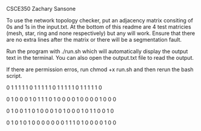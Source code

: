 CSCE350 Zachary Sansone

To use the network topology checker, put an adjacency matrix consiting of 0s and 1s in the input.txt. At the bottom of this readme are 4 test matricies (mesh, star, ring and none respectively) but any will work. Ensure that there are no extra lines after the matrix or there will be a segmentation fault. 

Run the program with ./run.sh which will automatically display the output text in the terminal. You can also open the output.txt file to read the output.

If there are permission erros, run chmod +x run.sh and then rerun the bash script. 

0 1 1 1 1
1 0 1 1 1
1 1 0 1 1
1 1 1 0 1
1 1 1 1 0

0 1 0 0 0
1 0 1 1 1
0 1 0 0 0
0 1 0 0 0
0 1 0 0 0

0 1 0 0 1
1 0 1 0 0
0 1 0 1 0
0 0 1 0 1
1 0 0 1 0

0 1 0 1 0
1 0 0 0 0
0 0 0 1 1
1 0 1 0 0
0 0 1 0 0
